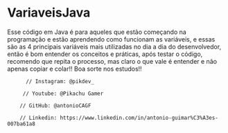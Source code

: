 # VariaveisJava

Esse código em Java é para aqueles que estão começando na programação e estão aprendendo como funcionam as variáveis, 
e essas são as 4 principais variáveis mais utilizadas no dia a dia do desenvolvedor, então é bom entender os conceitos e práticas, 
após testar o código, recomendo que repita o processo, mas claro o que vale é entender e não apenas copiar e colar!! Boa sorte nos estudos!!

          // Instagram: @pikdev_

	     // Youtube: @Pikachu Gamer
	
	    // GitHub: @antonioCAGF
	
	    // Linkedin: https://www.linkedin.com/in/antonio-guimar%C3%A3es-007ba61a8
